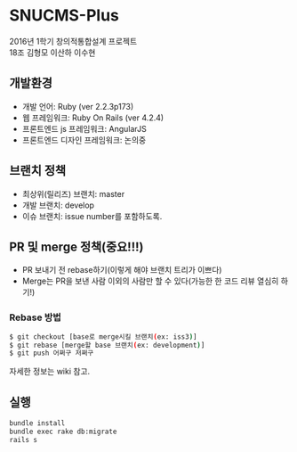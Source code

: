 # SNUCMS-Plus  
2016년 1학기 창의적통합설계 프로젝트  
18조 김형모 이산하 이수현

## 개발환경
- 개발 언어: Ruby (ver 2.2.3p173)
- 웹 프레임워크: Ruby On Rails (ver 4.2.4)
- 프론트엔드 js 프레임워크: AngularJS
- 프론트엔드 디자인 프레임워크: 논의중

## 브랜치 정책
- 최상위(릴리즈) 브랜치: master
- 개발 브랜치: develop
- 이슈 브랜치: issue number를 포함하도록.  

## PR 및 merge 정책(중요!!!)
- PR 보내기 전 rebase하기(이렇게 해야 브랜치 트리가 이쁘다)
- Merge는 PR을 보낸 사람 이외의 사람만 할 수 있다(가능한 한 코드 리뷰 열심히 하기!)  

### Rebase 방법
```bash
$ git checkout [base로 merge시킬 브랜치(ex: iss3)]
$ git rebase [merge할 base 브랜치(ex: development)]
$ git push 어쩌구 저쩌구
```
자세한 정보는 wiki 참고.

## 실행
```bash
bundle install
bundle exec rake db:migrate
rails s
```

